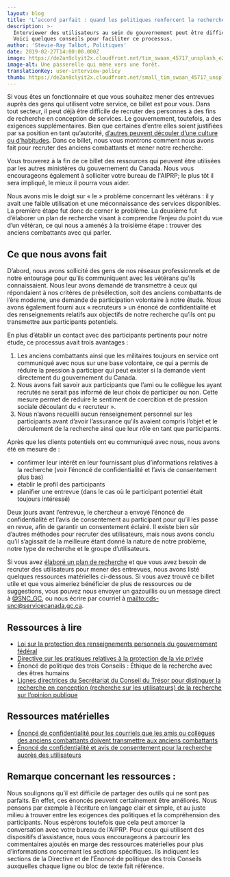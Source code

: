 ```yaml
---
layout: blog
title: 'L’accord parfait : quand les politiques renforcent la recherche en conception'
description: >-
  Interviewer des utilisateurs au sein du gouvernement peut être difficile.
  Voici quelques conseils pour faciliter ce processus.
author: 'Stevie-Ray Talbot, Politiques'
date: 2019-02-27T14:00:00.000Z
image: https://de2an9clyit2x.cloudfront.net/tim_swaan_45717_unsplash_e218e3ac92.jpg
image-alt: Une passerelle qui mène vers une forêt.
translationKey: user-interview-policy
thumb: https://de2an9clyit2x.cloudfront.net/small_tim_swaan_45717_unsplash_e218e3ac92.jpg
---
```

Si vous êtes un fonctionnaire et que vous souhaitez mener des entrevues auprès des gens qui utilisent votre service, ce billet est pour vous. Dans tout secteur, il peut déjà être difficile de recruter des personnes à des fins de recherche en conception de services. Le gouvernement, toutefois, a des exigences supplémentaires. Bien que certaines d’entre elles soient justifiées par sa position en tant qu’autorité, [d’autres peuvent découler d’une culture ou d’habitudes](https://numerique.canada.ca/2018/09/07/politiques/). Dans ce billet, nous vous montrons comment nous avons fait pour recruter des anciens combattants et mener notre recherche.

Vous trouverez à la fin de ce billet des ressources qui peuvent être utilisées par les autres ministères du gouvernement du Canada. Nous vous encourageons également à solliciter votre bureau de l'AIPRP; le plus tôt il sera impliqué, le mieux il pourra vous aider.

Nous avons mis le doigt sur « le » problème concernant les vétérans : il y avait une faible utilisation et une méconnaissance des services disponibles. La première étape fut donc de cerner le problème. La deuxième fut d’élaborer un plan de recherche visant à comprendre l’enjeu du point du vue d’un vétéran, ce qui nous a amenés à la troisième étape : trouver des anciens combattants avec qui parler.

## Ce que nous avons fait

D’abord, nous avons sollicité des gens de nos réseaux professionnels et de notre entourage pour qu’ils communiquent avec les vétérans qu’ils connaissaient. Nous leur avons demandé de transmettre à ceux qui répondaient à nos critères de présélection, soit des anciens combattants de l’ère moderne, une demande de participation volontaire à notre étude. Nous avons également fourni aux « recruteurs » un énoncé de confidentialité et des renseignements relatifs aux objectifs de notre recherche qu’ils ont pu transmettre aux participants potentiels.

En plus d’établir un contact avec des participants pertinents pour notre étude, ce processus avait trois avantages :

1. Les anciens combattants ainsi que les militaires toujours en service ont communiqué avec nous sur une base volontaire, ce qui a permis de réduire la pression à participer qui peut exister si la demande vient directement du gouvernement du Canada.
2. Nous avons fait savoir aux participants que l’ami ou le collègue les ayant recrutés ne serait pas informé de leur choix de participer ou non. Cette mesure permet de réduire le sentiment de coercition et de pression sociale découlant du « recruteur ».
3. Nous n’avons recueilli aucun renseignement personnel sur les participants avant d’avoir l’assurance qu’ils avaient compris l’objet et le déroulement de la recherche ainsi que leur rôle en tant que participants.

Après que les clients potentiels ont eu communiqué avec nous, nous avons été en mesure de :

* confirmer leur intérêt en leur fournissant plus d’informations relatives à la recherche (voir l’énoncé de confidentialité et l’avis de consentement plus bas)
* établir le profil des participants
* planifier une entrevue (dans le cas où le participant potentiel était toujours intéressé)

Deux jours avant l’entrevue, le chercheur a envoyé l’énoncé de confidentialité et l’avis de consentement au participant pour qu’il les passe en revue, afin de garantir un consentement éclairé. Il existe bien sûr d’autres méthodes pour recruter des utilisateurs, mais nous avons conclu qu’il s’agissait de la meilleure étant donné la nature de notre problème, notre type de recherche et le groupe d’utilisateurs.

Si vous avez [élaboré un plan de recherche](https://numerique.canada.ca/2018/10/26/elaborer-un-plan-de-researche/) et que vous avez besoin de recruter des utilisateurs pour mener des entrevues, nous avons listé quelques ressources matérielles ci-dessous. Si vous avez trouvé ce billet utile et que vous aimeriez bénéficier de plus de ressources ou de suggestions, vous pouvez nous envoyer un gazouillis ou un message direct à [@SNC_GC](https://twitter.com/SNC_GC), ou nous écrire par courriel à <mailto:cds-snc@servicecanada.gc.ca>.

## Ressources **à lire**

* [Loi sur la protection des renseignements personnels du gouvernement fédéral](https://laws-lois.justice.gc.ca/fra/lois/p-21/page-1.html)
* [Directive sur les pratiques relatives à la protection de la vie privée](https://www.tbs-sct.gc.ca/pol/doc-fra.aspx?id=18309)
* Énoncé de politique des trois Conseils : Éthique de la recherche avec des êtres humains
* [Lignes directrices du Secrétariat du Conseil du Trésor pour distinguer la recherche en conception (recherche sur les utilisateurs) de la recherche sur l’opinion publique](https://www.canada.ca/fr/secretariat-conseil-tresor/services/communications-gouvernementales/recherche-opinion-publique.html)

## Ressources **matérielles**

* [Énoncé de confidentialité pour les courriels que les amis ou collègues des anciens combattants doivent transmettre aux anciens combattants](/files/Modèle-des-recruteurs.docx)
* [Énoncé de confidentialité et avis de consentement pour la recherche auprès des utilisateurs](/files/Avis-de-consentement.docx)

## Remarque concernant les ressources :

Nous soulignons qu’il est difficile de partager des outils qui ne sont pas parfaits. En effet, ces énoncés peuvent certainement être améliorés. Nous pensons par exemple à l’écriture en langage clair et simple, et au juste milieu à trouver entre les exigences des politiques et la compréhension des participants. Nous espérons toutefois que cela peut amorcer la conversation avec votre bureau de l’AIPRP. Pour ceux qui utilisent des dispositifs d’assistance, nous vous encourageons à parcourir les commentaires ajoutés en marge des ressources matérielles pour plus d’informations concernant les sections spécifiques. Ils indiquent les sections de la Directive et de l’Énoncé de politique des trois Conseils auxquelles chaque ligne ou bloc de texte fait référence.

